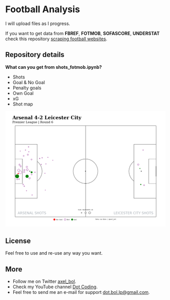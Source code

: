 # Football Analysis

I will upload files as I progress.

If you want to get data from **FBREF**, **FOTMOB**, **SOFASCORE**, **UNDERSTAT** check this repository [scraping football websites](https://github.com/axelbol/scraping-football-sites).

## Repository details

__What can you get from shots_fotmob.ipynb?__

- Shots
- Goal & No Goal
- Penalty goals
- Own Goal
- xG
- Shot map

![shotmap](https://github.com/axelbol/football-analysis/blob/main/images/image.png?raw=true)

## License

Feel free to use and re-use any way you want.

## More

- Follow me on Twitter [axel_bol](https://x.com/axel_bol).
- Check my YouTube channel [Dot Coding](https://www.youtube.com/@DotCoding).
- Feel free to send me an e-mail for support [dot.bol.lp@gmail.com](mailto:dot.bol.lp@gmail.com).
